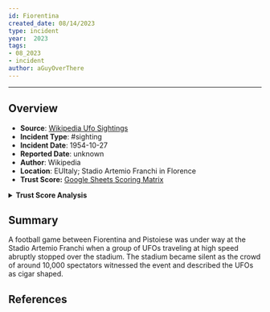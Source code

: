 ```yaml
---
id: Fiorentina
created_date: 08/14/2023
type: incident
year:  2023
tags:
- 08_2023
- incident
author: aGuyOverThere
---
```


----

## Overview

- **Source**: [Wikipedia Ufo Sightings](https://en.wikipedia.org/wiki/List_of_reported_UFO_sightings)
- **Incident Type**: #sighting
- **Incident Date**: 1954-10-27
- **Reported Date**: unknown
- **Author**: Wikipedia
- **Location**: E​UItaly; Stadio Artemio Franchi in Florence
- **Trust Score:** [Google Sheets Scoring Matrix](https://docs.google.com/spreadsheets/d/1CUarxE7P1cPwgWXwJzzeWnZGm1c6Wp2Ttazdt3VPM_s/edit?usp=sharing)

<details>
<summary><b>Trust Score Analysis</b></summary>
<IMG src="https://publish-01.obsidian.md/access/1c31a6f93f82a49b0a9eb31193d6cdec/_images/" alt="Trust Score"/>
</details>

## Summary

A football game between Fiorentina and Pistoiese was under way at the Stadio Artemio Franchi when a group of UFOs traveling at high speed abruptly stopped over the stadium. The stadium became silent as the crowd of around 10,000 spectators witnessed the event and described the UFOs as cigar shaped.

## References
